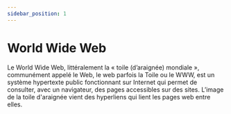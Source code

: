 ```yaml
---
sidebar_position: 1
---
```


# World Wide Web

Le World Wide Web, littéralement la « toile (d’araignée) mondiale », communément appelé le Web, le web parfois la Toile ou le WWW, est un système hypertexte public fonctionnant sur Internet qui permet de consulter, avec un navigateur, des pages accessibles sur des sites. L’image de la toile d'araignée vient des hyperliens qui lient les pages web entre elles.
